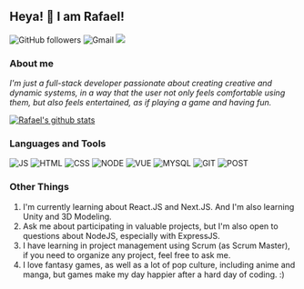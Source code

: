 ## **Heya! 👋 I am Rafael!**
![GitHub followers](https://img.shields.io/github/followers/RafaellSoaress?style=social)
![Gmail](https://img.shields.io/badge/Gmail-D14836?style=for-the-badge&logo=gmail&logoColor=white&label=sawarafael@gmail.com)
[<img src="https://img.shields.io/badge/linkedin-%230077B5.svg?&style=for-the-badge&logo=linkedin&logoColor=white" />](https://www.linkedin.com/in/rafael-leandro-diniz-soares-99b170161/)


### **About me**
*I'm just a full-stack developer passionate about creating creative and dynamic systems, in a way that the user not only feels comfortable using them, but also feels entertained, as if playing a game and having fun.*

[![Rafael's github stats](https://github-readme-stats.vercel.app/api?username=sawarafael&theme=blue-green)](https://github.com/sawarafael/github-readme-stats)

### **Languages and Tools**

![JS](https://img.shields.io/badge/JavaScript-323330?style=for-the-badge&logo=javascript&logoColor=F7DF1E) ![HTML](https://img.shields.io/badge/HTML5-E34F26?style=for-the-badge&logo=html5&logoColor=white) ![CSS](https://img.shields.io/badge/CSS3-1572B6?style=for-the-badge&logo=css3&logoColor=white)
![NODE](https://img.shields.io/badge/Node.js-43853D?style=for-the-badge&logo=node.js&logoColor=white) ![VUE](https://img.shields.io/badge/Vue.js-35495E?style=for-the-badge&logo=vue.js&logoColor=4FC08D) ![MYSQL](https://img.shields.io/badge/MySQL-00000F?style=for-the-badge&logo=mysql&logoColor=white) ![GIT](https://img.shields.io/badge/Git-F05032?style=for-the-badge&logo=git&logoColor=white) ![POST](https://img.shields.io/badge/Postman-FF6C37?style=for-the-badge&logo=Postman&logoColor=white)

### **Other Things**

1. I'm currently learning about React.JS and Next.JS. And I'm also learning Unity and 3D Modeling.
2. Ask me about participating in valuable projects, but I'm also open to questions about NodeJS, especially with ExpressJS.
3. I have learning in project management using Scrum (as Scrum Master), if you need to organize any project, feel free to ask me.
4. I love fantasy games, as well as a lot of pop culture, including anime and manga, but games make my day happier after a hard day of coding. :)
